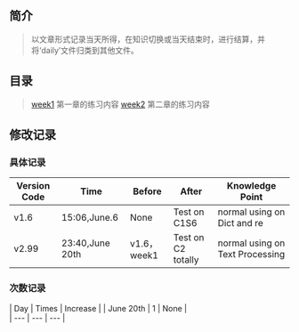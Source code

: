 ## 简介
> 以文章形式记录当天所得，在知识切换或当天结束时，进行结算，并将‘daily’文件归类到其他文件。

## 目录  
> [week1](./week1_briefIntroduction)
第一章的练习内容
> [week2](./week2_textProcessing)
第二章的练习内容

## 修改记录

### 具体记录

| Version Code | Time | Before | After | Knowledge Point |   
| --- | --- | --- | --- | ---- |   
| v1.6 | 15:06,June.6 | None | Test on C1S6 | normal using on Dict and re |   
| v2.99 | 23:40,June 20th | v1.6，week1 | Test on C2 totally | normal using on Text Processing |   

### 次数记录
| Day | Times | Increase | 
| June 20th | 1 | None |  
| --- | --- | --- | 